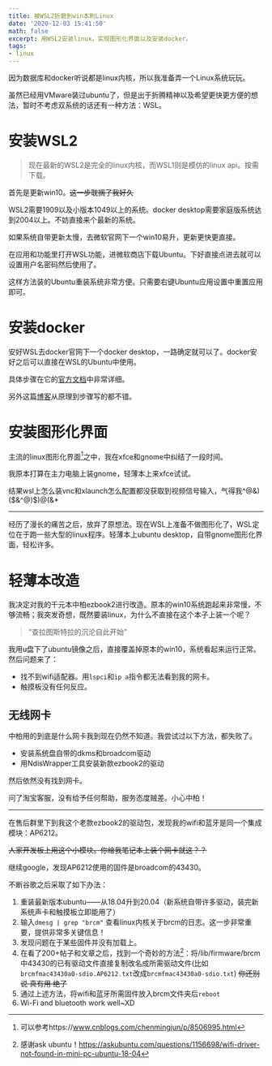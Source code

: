 ```yaml
---
title: 被WSL2折磨到win本刷Linux
date: '2020-12-03 15:41:50'
math: false
excerpt: 用WSL2安装linux，实现图形化界面以及安装docker。
tags:
- linux
---
```


因为数据库和docker听说都是linux内核，所以我准备弄一个Linux系统玩玩。

虽然已经用VMware装过ubuntu了，但是出于折腾精神以及希望更快更方便的想法，暂时不考虑双系统的话还有一种方法：WSL。

# 安装WSL2

> 现在最新的WSL2是完全的linux内核，而WSL1则是模仿的linux api。按需下载。

首先是更新win10。~~这一步耽搁了我好久~~

WSL2需要1909以及小版本1049以上的系统。docker desktop需要家庭版系统达到2004以上。不妨直接来个最新的系统。

如果系统自带更新太慢，去微软官网下一个win10易升，更新更快更直接。

在应用和功能里打开WSL功能，进微软商店下载Ubuntu。下好直接点进去就可以设置用户名密码然后使用了。

这样方法装的Ubuntu重装系统非常方便。只需要右键Ubuntu应用设置中重置应用即可。

# 安装docker

安好WSL去docker官网下一个docker desktop，一路确定就可以了。docker安好之后可以直接在WSL的Ubuntu中使用。

具体步骤在它的[官方文档](https://docs.docker.com/get-started)中非常详细。

另外这篇[博客](https://blog.csdn.net/hadues/article/details/104961149)从原理到步骤写的都不错。

# 安装图形化界面

主流的linux图形化界面[^1]之中，我在xfce和gnome中纠结了一段时间。

我原本打算在主力电脑上装gnome，轻薄本上来xfce试试。

结果wsl上怎么装vnc和xlaunch怎么配置都没获取到视频信号输入，气得我^@&)(\$&^@)$)@(&*

---

经历了漫长的痛苦之后，放弃了原想法。现在WSL上准备不做图形化了，WSL定位在于跑一些大型的linux程序。轻薄本上ubuntu desktop，自带gnome图形化界面，轻松许多。

# 轻薄本改造

我决定对我的千元本中柏ezbook2进行改造。原本的win10系统跑起来非常慢，不够流畅；我突发奇想，既然要装linux，为什么不直接在这个本子上装一个呢？

> “查拉图斯特拉的沉沦自此开始”

我用u盘下了ubuntu镜像之后，直接覆盖掉原本的win10，系统看起来运行正常。然后问题来了：

- 找不到wifi适配器。用`lspci`和`ip a`指令都无法看到我的网卡。
- 触摸板没有任何反应。

## 无线网卡

中柏用的到底是什么网卡我到现在仍然不知道。我尝试过以下方法，都失败了。

- 安装系统盘自带的dkms和broadcom驱动
- 用NdisWrapper工具安装新款ezbook2的驱动

然后依然没有找到网卡。

问了淘宝客服，没有给予任何帮助，服务态度贼差。小心中柏！

---

在售后群里下到我这个老款ezbook2的驱动包，发现我的wifi和蓝牙是同一个集成模块：AP6212。

~~人家开发板上用这个小模块。你给我笔记本上装个网卡就这？？~~

继续google，发现AP6212使用的固件是broadcom的43430。

不断谷歌之后采取了如下办法：

1. 重装最新版本ubuntu——从18.04升到20.04（新系统自带许多驱动，装完新系统声卡和触摸板立即能用了）
2. 输入`dmesg | grep "brcm"` 查看linux内核关于brcm的日志。这一步非常重要，提供非常多关键信息！
3. 发现问题在于某些固件并没有加载上。
4. 在看了200+帖子和文章之后，找到一个奇妙的方法[^2]：将/lib/firmware/brcm中43430的已有驱动文件直接复制改名成所需驱动文件(比如`brcmfmac43430a0-sdio.AP6212.txt`改成`brcmfmac43430a0-sdio.txt`) ~~你还别说 真有用 绝了~~
5. 通过上述方法，将wifi和蓝牙所需固件放入brcm文件夹后`reboot`
6. Wi-Fi and bluetooth work well~XD

[^1]: 可以参考https://www.cnblogs.com/chenmingjun/p/8506995.html
[^2]: 感谢ask ubuntu！https://askubuntu.com/questions/1156698/wifi-driver-not-found-in-mini-pc-ubuntu-18-04